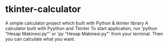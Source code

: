 # tkinter-calculator
A simple calculator project which built with Python &amp; tkinter library
A calculator built with Pyython and Tkinter 
To start application, run 'python "Hesap Makinesi.py"' or 'py "Hesap Makinesi.py"' from your terminal.
Then you can calculate what you want.
